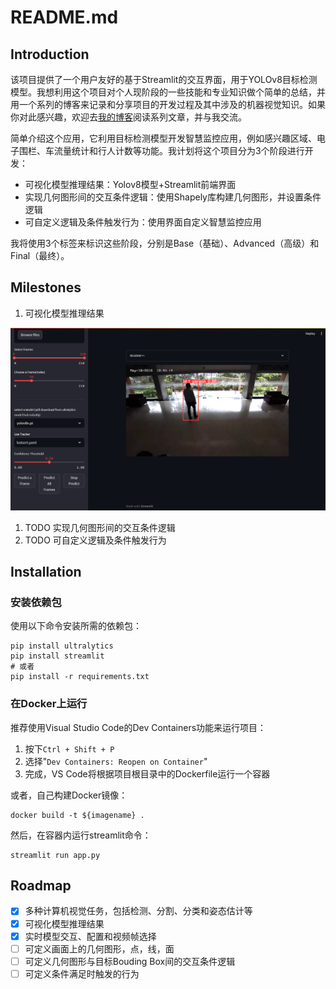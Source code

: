 # README.md

## Introduction

该项目提供了一个用户友好的基于Streamlit的交互界面，用于YOLOv8目标检测模型。我想利用这个项目对个人现阶段的一些技能和专业知识做个简单的总结，并用一个系列的博客来记录和分享项目的开发过程及其中涉及的机器视觉知识。如果你对此感兴趣，欢迎去[我的博客](https://fayne189.github.io/index.html)阅读系列文章，并与我交流。

简单介绍这个应用，它利用目标检测模型开发智慧监控应用，例如感兴趣区域、电子围栏、车流量统计和行人计数等功能。我计划将这个项目分为3个阶段进行开发：

- 可视化模型推理结果：Yolov8模型+Streamlit前端界面
- 实现几何图形间的交互条件逻辑：使用Shapely库构建几何图形，并设置条件逻辑
- 可自定义逻辑及条件触发行为：使用界面自定义智慧监控应用

我将使用3个标签来标识这些阶段，分别是Base（基础）、Advanced（高级）和Final（最终）。

## Milestones

1. 可视化模型推理结果

![Untitled](resources/mliestone_base.png)

1. TODO 实现几何图形间的交互条件逻辑
2. TODO 可自定义逻辑及条件触发行为

## Installation

### 安装依赖包

使用以下命令安装所需的依赖包：

```
pip install ultralytics
pip install streamlit
# 或者
pip install -r requirements.txt
```

### 在Docker上运行

推荐使用Visual Studio Code的Dev Containers功能来运行项目：

1. 按下`Ctrl + Shift + P`
2. 选择"`Dev Containers: Reopen on Container`"
3. 完成，VS Code将根据项目根目录中的Dockerfile运行一个容器

或者，自己构建Docker镜像：

```
docker build -t ${imagename} .
```

然后，在容器内运行streamlit命令：

```
streamlit run app.py
```

## Roadmap

- [x]  多种计算机视觉任务，包括检测、分割、分类和姿态估计等
- [x]  可视化模型推理结果
- [x]  实时模型交互、配置和视频帧选择
- [ ]  可定义画面上的几何图形，点，线，面
- [ ]  可定义几何图形与目标Bouding Box间的交互条件逻辑
- [ ]  可定义条件满足时触发的行为